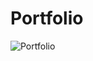# Portfolio
<img src="https://user-images.githubusercontent.com/54352598/121161734-eb051700-c86a-11eb-8e10-77c238aa294d.jpg" alt="Portfolio">
